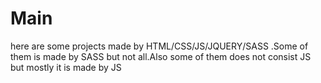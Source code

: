 # Main
here are some projects made by HTML/CSS/JS/JQUERY/SASS .Some of them is made by SASS but not all.Also some of them does not consist JS but mostly it is made by JS
